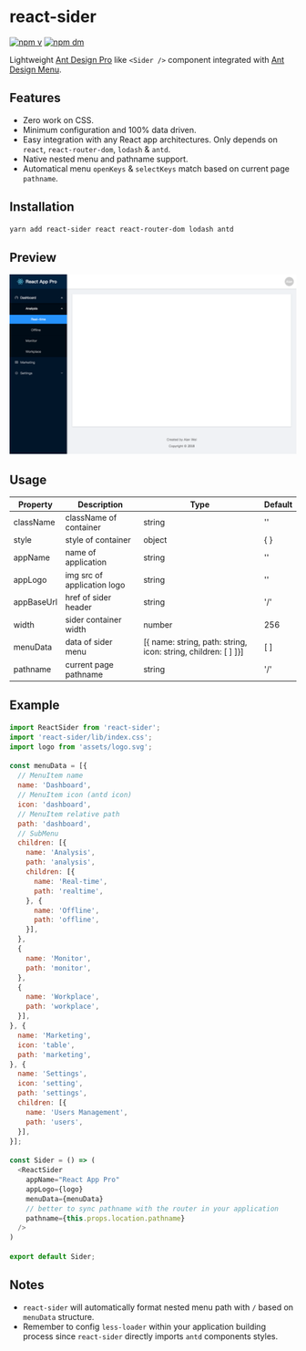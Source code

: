 # react-sider

[![npm v](https://img.shields.io/npm/v/react-sider.svg)](https://www.npmjs.com/package/react-sider)
[![npm dm](https://img.shields.io/npm/dm/react-sider.svg)](https://www.npmjs.com/package/react-sider)

Lightweight [Ant Design Pro](https://pro.ant.design/) like `<Sider />` component integrated with [Ant Design Menu](http://ant.design/components/menu/).

## Features
* Zero work on CSS.
* Minimum configuration and 100% data driven.
* Easy integration with any React app architectures. Only depends on `react`, `react-router-dom`, `lodash` & `antd`.
* Native nested menu and pathname support.
* Automatical menu `openKeys` & `selectKeys` match based on current page `pathname`.

## Installation

```bash
yarn add react-sider react react-router-dom lodash antd
```

## Preview

![](./demo/preview.png)

## Usage

| Property   | Description                 | Type                                                           | Default |
| ---------- | --------------------------- | -------------------------------------------------------------- | ------- |
| className  | className of container      | string                                                         | ''      |
| style      | style of container          | object                                                         | { }     |
| appName    | name of application         | string                                                         | ''      |
| appLogo    | img src of application logo | string                                                         | ''      |
| appBaseUrl | href of sider header        | string                                                         | '/'     |
| width      | sider container width       | number                                                         | 256     |
| menuData   | data of sider menu          | [{ name: string, path: string, icon: string, children: [ ] ]}] | [ ]     |
| pathname   | current page pathname       | string                                                         | '/'     |

## Example

```javascript
import ReactSider from 'react-sider';
import 'react-sider/lib/index.css';
import logo from 'assets/logo.svg';

const menuData = [{
  // MenuItem name
  name: 'Dashboard',
  // MenuItem icon (antd icon)
  icon: 'dashboard',
  // MenuItem relative path
  path: 'dashboard',
  // SubMenu
  children: [{
    name: 'Analysis',
    path: 'analysis',
    children: [{
      name: 'Real-time',
      path: 'realtime',
    }, {
      name: 'Offline',
      path: 'offline',
    }],
  },
  {
    name: 'Monitor',
    path: 'monitor',
  },
  {
    name: 'Workplace',
    path: 'workplace',
  }],
}, {
  name: 'Marketing',
  icon: 'table',
  path: 'marketing',
}, {
  name: 'Settings',
  icon: 'setting',
  path: 'settings',
  children: [{
    name: 'Users Management',
    path: 'users',
  }],
}];

const Sider = () => (
  <ReactSider
    appName="React App Pro"
    appLogo={logo}
    menuData={menuData}
    // better to sync pathname with the router in your application
    pathname={this.props.location.pathname}
  />
)

export default Sider;
```

## Notes
* `react-sider` will automatically format nested menu path with `/` based on `menuData` structure.
* Remember to config `less-loader` within your application building process since `react-sider` directly imports `antd` components styles.